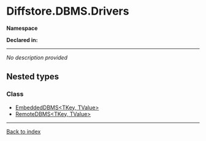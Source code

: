 # Diffstore.DBMS.Drivers

**Namespace**

**Declared in:** [](.md)

------


*No description provided*

## Nested types

### Class
* [EmbeddedDBMS<TKey, TValue>](Diffstore.DBMS.Drivers.EmbeddedDBMS{TKey,TValue}.md)
* [RemoteDBMS<TKey, TValue>](Diffstore.DBMS.Drivers.RemoteDBMS{TKey,TValue}.md)

------

[Back to index](index.md)